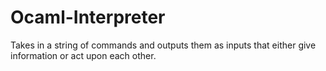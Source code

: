 # Ocaml-Interpreter
Takes in a string of commands and outputs them as inputs that either give information or act upon each other.
